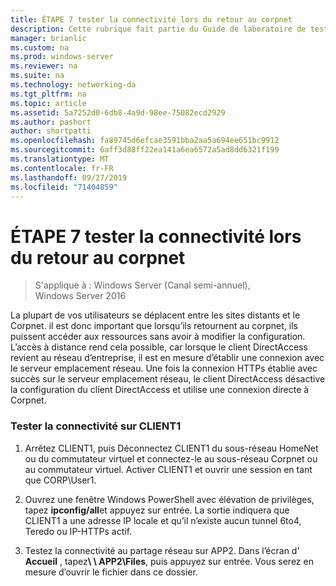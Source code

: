 ```yaml
---
title: ÉTAPE 7 tester la connectivité lors du retour au corpnet
description: Cette rubrique fait partie du Guide de laboratoire de test-démonstration de DirectAccess dans un cluster avec Windows NLB pour Windows Server 2016
manager: brianlic
ms.custom: na
ms.prod: windows-server
ms.reviewer: na
ms.suite: na
ms.technology: networking-da
ms.tgt_pltfrm: na
ms.topic: article
ms.assetid: 5a7252d0-6db8-4a9d-98ee-75082ecd2929
ms.author: pashort
author: shortpatti
ms.openlocfilehash: fa89745d6efcae3591bba2aa5a694ee651bc9912
ms.sourcegitcommit: 6aff3d88ff22ea141a6ea6572a5ad8dd6321f199
ms.translationtype: MT
ms.contentlocale: fr-FR
ms.lasthandoff: 09/27/2019
ms.locfileid: "71404859"
---
```

# <a name="step-7-test-connectivity-when-returning-to-the-corpnet"></a>ÉTAPE 7 tester la connectivité lors du retour au corpnet

>S'applique à : Windows Server (Canal semi-annuel), Windows Server 2016

La plupart de vos utilisateurs se déplacent entre les sites distants et le Corpnet. il est donc important que lorsqu’ils retournent au corpnet, ils puissent accéder aux ressources sans avoir à modifier la configuration. L’accès à distance rend cela possible, car lorsque le client DirectAccess revient au réseau d’entreprise, il est en mesure d’établir une connexion avec le serveur emplacement réseau. Une fois la connexion HTTPs établie avec succès sur le serveur emplacement réseau, le client DirectAccess désactive la configuration du client DirectAccess et utilise une connexion directe à Corpnet.  
  
### <a name="test-connectivity-on-client1"></a>Tester la connectivité sur CLIENT1  
  
1. Arrêtez CLIENT1, puis Déconnectez CLIENT1 du sous-réseau HomeNet ou du commutateur virtuel et connectez-le au sous-réseau Corpnet ou au commutateur virtuel. Activer CLIENT1 et ouvrir une session en tant que CORP\User1.  
  
2. Ouvrez une fenêtre Windows PowerShell avec élévation de privilèges, tapez **ipconfig/all**et appuyez sur entrée. La sortie indiquera que CLIENT1 a une adresse IP locale et qu’il n’existe aucun tunnel 6to4, Teredo ou IP-HTTPs actif.  
  
3. Testez la connectivité au partage réseau sur APP2. Dans l’écran d' **Accueil** , tapez<strong>\\ \ APP2\Files</strong>, puis appuyez sur entrée. Vous serez en mesure d’ouvrir le fichier dans ce dossier.  
  


